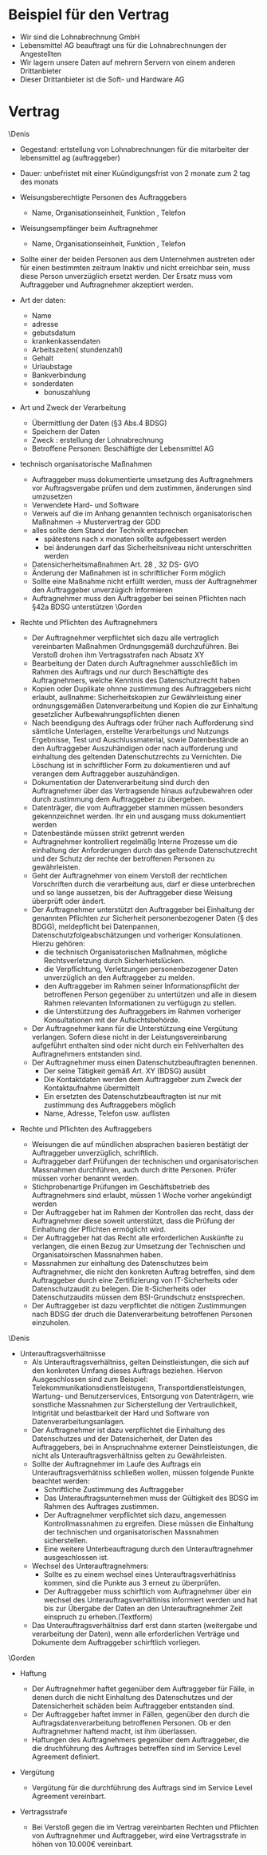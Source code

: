 # Beispiel für den Vertrag

* Wir sind die Lohnabrechnung GmbH 
* Lebensmittel AG beauftragt uns für die Lohnabrechnungen der Angestellten
* Wir lagern unsere Daten auf mehrern Servern von einem anderen Drittanbieter
* Dieser Drittanbieter ist die Soft- und Hardware AG


# Vertrag
\\Denis
* Gegestand: ertstellung von Lohnabrechnungen für die mitarbeiter der lebensmittel ag (auftraggeber)
* Dauer: unbefristet mit einer Kuündigungsfrist von 2 monate zum 2 tag des monats
* Weisungsberechtigte Personen des Auftraggebers
    * Name, Organisationseinheit, Funktion , Telefon
* Weisungsempfänger beim Auftragnehmer
    * Name, Organisationseinheit, Funktion , Telefon
* Sollte einer der beiden Personen aus dem Unternehmen austreten oder für einen bestimmten zeitraum Inaktiv und nicht erreichbar sein, muss diese Person unverzüglich ersetzt werden. Der Ersatz muss vom Auftraggeber und Auftragnehmer akzeptiert werden.
* Art der daten: 
    * Name 
    * adresse 
    * gebutsdatum
    * krankenkassendaten
    * Arbeitszeiten( stundenzahl)
    * Gehalt
    * Urlaubstage
    * Bankverbindung
    * sonderdaten
        * bonuszahlung
* Art und Zweck der Verarbeitung
    * Übermittlung der Daten (§3 Abs.4 BDSG)
    * Speichern der Daten 
    * Zweck : erstellung der Lohnabrechnung
    * Betroffene Personen: Beschäftigte der Lebensmittel AG

* technisch organisatorische Maßnahmen
    * Auftraggeber muss dokumentierte umsetzung des Auftragnehmers vor Auftragsvergabe prüfen und dem zustimmen, änderungen sind umzusetzen
    * Verwendete Hard- und Software
    * Verweis auf die im Anhang genannten technisch organisatorischen Maßnahmen -> Mustervertrag der GDD
    * alles sollte dem Stand der Technik entsprechen
        * spätestens nach x monaten sollte aufgebessert werden
        * bei änderungen darf das Sicherheitsniveau nicht unterschritten werden
    * Datensicherheitsmaßnahmen Art. 28 , 32 DS- GVO
    * Änderung der Maßnahmen ist in schriftlicher Form möglich
    * Sollte eine Maßnahme nicht erfüllt werden, muss der Auftragnehmer den Auftraggeber unverzügich Informieren
    * Auftragnehmer muss den Auftraggeber bei seinen Pflichten nach §42a BDSG unterstützen
\\Gorden
* Rechte und Pflichten des Auftragnehmers
    * Der Auftragnehmer verpflichtet sich dazu alle vertraglich vereinbarten Maßnahmen Ordnungsgemäß durchzuführen. Bei Verstoß drohen ihm Vertragsstrafen nach Absatz XY
    * Bearbeitung der Daten durch Auftragnehmer ausschließlich im Rahmen des Auftrags und nur durch Beschäftigte des Auftragnehmers, welche Kenntnis des Datenschutzrecht haben
    * Kopien oder Duplikate ohnne zustimmung des Auftraggebers nicht erlaubt, außnahme: Sicherheitskopien zur Gewährleistung einer ordnungsgemäßen Datenverarbeitung und Kopien die zur Einhaltung gesetzlicher Aufbewahrungspflichten dienen
    * Nach beendigung des Auftrags oder früher nach Aufforderung sind sämtliche Unterlagen, erstellte Verarbeitungs und Nutzungs Ergebnisse, Test und Auschlussmaterial, sowie Datenbestände an den Auftraggeber Auszuhändigen oder nach aufforderung und einhaltung des geltenden Datenschutzrechts zu Vernichten. Die Löschung ist in schriftlicher Form zu dokumentieren und auf verangen dem Auftraggeber auszuhändigen.
    * Dokumentation der Datenverarbeitung sind durch den Auftragnehmer über das Vertragsende hinaus aufzubewahren oder durch zustimmung dem Auftraggeber zu übergeben.
    * Datenträger, die vom Auftraggeber stammen müssen besonders gekennzeichnet werden. Ihr ein und ausgang muss dokumentiert werden
    * Datenbestände müssen strikt getrennt werden
    * Auftragnehmer kontrolliert regelmäßg Interne Prozesse um die einhaltung der Anforderungen durch das geltende Datenschutzrecht und der Schutz der rechte der betroffenen Personen zu gewährleisten.
    * Geht der Auftragnehmer von einem Verstoß der rechtlichen Vorschriften durch die verarbeitung aus, darf er diese unterbrechen und so lange aussetzen, bis der Auftraggeber diese Weisung überprüft oder ändert.
    * Der Auftragnehmer unterstützt den Auftraggeber bei Einhaltung der genannten Pflichten zur Sicherheit personenbezogener Daten (§ des BDGG), meldepflicht bei Datenpannen, Datenschutzfolgeabschätzungen und vorheriger Konsulationen. Hierzu gehören:
        * die technisch Organisatorischen Maßnahmen, mögliche Rechtsverletzung durch Sicherhietslücken.
        * die Verpflichtung, Verletzungen personenbezogener Daten unverzüglich an den Auftraggeber zu melden.
        * den Auftraggeber im Rahmen seiner Informationspflicht der betroffenen Person gegenüber zu untertützen und alle in diesem Rahmen relevanten Informationen zu verfügugn zu stellen.
        * die Unterstützung des Auftraggebers im Rahmen vorheriger Konsultationen mit der Aufsichtsbehörde.
    * Der Auftragnehmer kann für die Unterstützung eine Vergütung verlangen. Sofern diese nicht in der Leistungsvereinbarung aufgeführt enthalten sind oder nicht durch ein Fehlverhalten des Auftragnehmers entstanden sind. 
    * Der Auftragnehmer muss einen Datenschutzbeauftragten benennen. 
        * Der seine Tätigkeit gemäß Art. XY (BDSG) ausübt
        * Die Kontaktdaten werden dem Auftraggeber zum Zweck der Kontaktaufnahme übermittelt
        * Ein ersetzten des Datenschutzbeauftragten ist nur mit zustimmung des Auftraggebers möglich
        * Name, Adresse, Telefon usw. auflisten


* Rechte und Pflichten des Auftraggebers
    * Weisungen die auf mündlichen absprachen basieren bestätigt der Auftraggeber unverzüglich, schriftlich.
    * Auftraggeber darf Prüfungen der technischen und organisatorischen Massnahmen durchführen, auch durch dritte Personen. Prüfer müssen vorher benannt werden.
    * Stichprobenartige Prüfungen im Geschäftsbetrieb des Auftragnehmers sind erlaubt, müssen 1 Woche vorher angekündigt werden
    * Der Auftraggeber hat im Rahmen der Kontrollen das recht, dass der Auftragnehmer diese soweit unterstützt, dass die Prüfung der Einhaltung der Pflichten ermöglicht wird.
    * Der Auftraggeber hat das Recht alle erforderlichen Auskünfte zu verlangen, die einen Bezug zur Umsetzung der Technischen und Organisatoirschen Massnahmen haben.
    * Massnahmen zur einhaltung des Datenschutzes beim Auftragnehmer, die nicht den konkreten Auftrag betreffen, sind dem Auftraggeber durch eine Zertifizierung von IT-Sicherheits oder Datenschutzaudit zu belegen. Die It-Sicherheits oder Datenschutzaudits müssen dem BSI-Grundschutz enstsprechen.
    * Der Auftraggeber ist dazu verpflichtet die nötigen Zustimmungen nach BDSG der druch die Datenverarbeitung betroffenen Personen einzuholen.

\\Denis
* Unterauftragsverhältnisse
    * Als Unterauftragsverhältniss, gelten Deinstleistungen, die sich auf den konkreten Umfang dieses Auftrags beziehen. Hiervon Ausgeschlossen sind zum Beispiel: Telekommunikationsdienstleistugenn, Transportdienstleistungen, Wartung- und Benutzerservices, Entsorgung von Datenträgern, wie sonstliche Massnahmen zur Sicherstellung der Vertraulichkeit, Intigrität und belastbarkeit der Hard und Software von Datenverarbeitungsanlagen.
    * Der Auftragnehmer ist dazu verpflichtet die Einhaltung des Datenschutzes und der Datensicherheit, der Daten des Auftraggebers, bei in Anspruchnahme externer Deinstleistungen, die nicht als Unterauftragsverhältniss gelten zu Gewährleisten.
    * Sollte der Auftragnehmer im Laufe des Auftrags ein Unterauftragsverhätniss schließen wollen, müssen folgende Punkte beachtet werden:
        * Schriftliche Zustimmung des Auftraggeber
        * Das Unterauftragsunternehmen muss der Gültigkeit des BDSG im Rahmen des Auftrages zustimmen.
        * Der Auftragnehmer verpflichtet sich dazu, angemessen Kontrollmassnahmen zu ergreifen. Diese müssen die Einhaltung der technischen und organisatorischen Massnahmen sicherstellen.
        * Eine weitere Unterbeauftragung durch den Unterauftragnehmer ausgeschlossen ist.
    * Wechsel des Unterauftragnehmers:
        * Sollte es zu einem wechsel eines Unterauftragsverhätlniss kommen, sind die Punkte aus 3 erneut zu überprüfen.
        * Der Auftraggeber muss schirftlich vom Auftragnehmer über ein wechsel des Unterauftragsverhältiniss informiert werden und hat bis zur Übergabe der Daten an den Unterauftragnehmer Zeit einspruch zu erheben.(Textform)
    * Das Unterauftragsverhältniss darf erst dann starten (weitergabe und verarbeitung der Daten), wenn alle erforderlichen Verträge und Dokumente dem Auftraggeber schirftlich vorliegen.

\\Gorden
* Haftung
    * Der Auftragnehmer haftet gegenüber dem Auftraggeber für Fälle, in denen durch die nicht Einhaltung des Datenschutzes und der Datensicherheit schäden beim Auftraggeber entstanden sind.
    * Der Auftraggeber haftet immer in Fällen, gegenüber den durch die Auftragsdatenverarbeitung betroffenen Personen. Ob er den Auftragnehmer haftend macht, ist ihm überlassen.
    * Haftungen des Auftragnehmers gegenüber dem Auftraggeber, die die druchführung des Auftrages betreffen sind im Service Level Agreement definiert.

* Vergütung
    * Vergütung für die durchführung des Auftrags sind im Service Level Agreement vereinbart.

* Vertragsstrafe
    * Bei Verstoß gegen die im Vertrag vereinbarten Rechten und Pflichten von Auftragnehmer und Auftraggeber, wird eine Vertragsstrafe in höhen von 10.000€ vereinbart.




